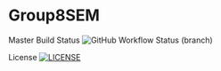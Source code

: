 # Group8SEM

Master Build Status ![GitHub Workflow Status (branch)](https://img.shields.io/github/actions/workflow/status/calipobox1209/Group9SEM/main.yml?branch=main)

License [![LICENSE](https://img.shields.io/github/license/calipobox1209/Group9SEM.svg?style=flat-square)](https://github.com/calipobox1209/Group9SEM/main/LICENSE)